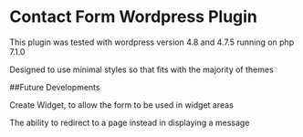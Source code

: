 # Contact Form Wordpress Plugin
<p>This plugin was tested with wordpress version 4.8 and 4.7.5 running on php 7.1.0</p>
<p>Designed to use minimal styles so that fits with the majority of themes</p>

##Future Developments
<p>Create Widget, to allow the form to be used in widget areas</p>
<p>The ability to redirect to a page instead in displaying a message</p>

